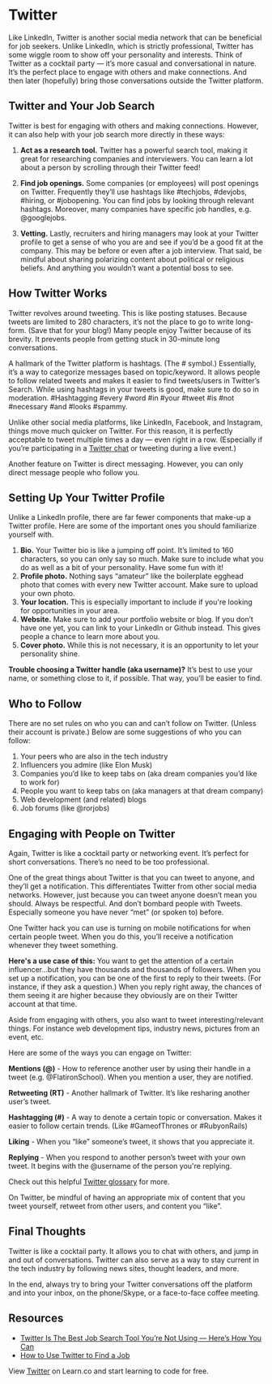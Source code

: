 # Twitter

Like LinkedIn, Twitter is another social media network that can be beneficial for job seekers. Unlike LinkedIn, which is strictly professional, Twitter has some wiggle room to show off your personality and interests. Think of Twitter as a cocktail party — it’s more casual and conversational in nature. It’s the perfect place to engage with others and make connections. And then later (hopefully) bring those conversations outside the Twitter platform.

## Twitter and Your Job Search 

Twitter is best for engaging with others and making connections. However, it can also help with your job search more directly in these ways: 

1. **Act as a research tool.** Twitter has a powerful search tool, making it great for researching companies and interviewers. You can learn a lot about a person by scrolling through their Twitter feed! 

2. **Find job openings.** Some companies (or employees) will post openings on Twitter. Frequently they’ll use hashtags like #techjobs, #devjobs, #hiring, or #jobopening. You can find jobs by looking through relevant hashtags. Moreover, many companies have specific job handles, e.g. @googlejobs. 

3. **Vetting.** Lastly, recruiters and hiring managers may look at your Twitter profile to get a sense of who you are and see if you’d be a good fit at the company. This may be before or even after a job interview. That said, be mindful about sharing polarizing content about political or religious beliefs. And anything you wouldn’t want a potential boss to see. 

## How Twitter Works 

Twitter revolves around tweeting. This is like posting statuses. Because tweets are limited to 280 characters, it’s not the place to go to write long-form. (Save that for your blog!) Many people enjoy Twitter because of its brevity. It prevents people from getting stuck in 30-minute long conversations.

A hallmark of the Twitter platform is hashtags. (The # symbol.) Essentially, it’s a way to categorize messages based on topic/keyword. It allows people to follow related tweets and makes it easier to find tweets/users in Twitter’s Search. While using hashtags in your tweets is good, make sure to do so in moderation. #Hashtagging #every #word #in #your #tweet #is #not #necessary #and #looks #spammy.


Unlike other social media platforms, like LinkedIn, Facebook, and Instagram, things move much quicker on Twitter. For this reason, it is perfectly acceptable to tweet multiple times a day — even right in a row. (Especially if you’re participating in a [Twitter chat](https://blog.bufferapp.com/twitter-chat-101) or tweeting during a live event.) 

Another feature on Twitter is direct messaging. However, you can only direct message people who follow you. 

## Setting Up Your Twitter Profile 

Unlike a LinkedIn profile, there are far fewer components that make-up a Twitter profile. Here are some of the important ones you should familiarize yourself with.

1. **Bio.** Your Twitter bio is like a jumping off point. It’s limited to 160 characters, so you can only say so much. Make sure to include what you do as well as a bit of your personality. Have some fun with it! 
2. **Profile photo.** Nothing says “amateur” like the boilerplate egghead photo that comes with every new Twitter account. Make sure to upload your own photo.
3. **Your location.** This is especially important to include if you're looking for opportunities in your area. 
4. **Website.** Make sure to add your portfolio website or blog. If you don’t have one yet, you can link to your LinkedIn or Github instead. This gives people a chance to learn more about you.
5. **Cover photo.** While this is not necessary, it is an opportunity to let your personality shine.


**Trouble choosing a Twitter handle (aka username)?** It’s best to use your name, or something close to it, if possible. That way, you’ll be easier to find. 

## Who to Follow

There are no set rules on who you can and can’t follow on Twitter. (Unless their account is private.) Below are some suggestions of who you can follow: 

1. Your peers who are also in the tech industry
2. Influencers you admire (like Elon Musk) 
3. Companies you’d like to keep tabs on (aka dream companies you’d like to work for) 
4. People you want to keep tabs on (aka managers at that dream company)
5. Web development (and related) blogs 
6. Job forums (like @rorjobs)


## Engaging with People on Twitter

Again, Twitter is like a cocktail party or networking event. It’s perfect for short conversations. There’s no need to be too professional.

One of the great things about Twitter is that you can tweet to anyone, and they’ll get a notification. This differentiates Twitter from other social media networks. However, just because you can tweet anyone doesn’t mean you should. Always be respectful. And don’t bombard people with Tweets. Especially someone you have never “met” (or spoken to) before.

One Twitter hack you can use is turning on mobile notifications for when certain people tweet. When you do this, you’ll receive a notification whenever they tweet something.


**Here's a use case of this:** You want to get the attention of a certain influencer...but they have thousands and thousands of followers. When you set up a notification, you can be one of the first to reply to their tweets. (For instance, if they ask a question.) When you reply right away, the chances of them seeing it are higher because they obviously are on their Twitter account at that time.

Aside from engaging with others, you also want to tweet interesting/relevant things. For instance web development tips, industry news, pictures from an event, etc.

Here are some of the ways you can engage on Twitter:

**Mentions (@)** - How to reference another user by using their handle in a tweet (e.g. @FlatironSchool). When you mention a user, they are notified.  

**Retweeting (RT)** - Another hallmark of Twitter. It’s like resharing another user’s tweet. 

**Hashtagging (#)** - A way to denote a certain topic or conversation. Makes it easier to follow certain trends. (Like #GameofThrones or #RubyonRails)

**Liking** - When you “like” someone’s tweet, it shows that you appreciate it.

**Replying** - When you respond to another person’s tweet with your own tweet. It begins with the @username of the person you're replying.

Check out this helpful [Twitter glossary](https://help.twitter.com/en/glossary) for more.

On Twitter, be mindful of having an appropriate mix of content that you tweet yourself, retweet from other users, and content you “like”.  


## Final Thoughts

Twitter is like a cocktail party. It allows you to chat with others, and jump in and out of conversations. Twitter can also serve as a way to stay current in the tech industry by following news sites, thought leaders, and more. 

In the end, always try to bring your Twitter conversations off the platform and into your inbox, on the phone/Skype, or a face-to-face coffee meeting. 

## Resources
* [Twitter Is The Best Job Search Tool You’re Not Using — Here’s How You Can](https://www.huffingtonpost.com/2015/06/16/twitter-job-search_n_7571260.html)
* [How to Use Twitter to Find a Job](https://biginterview.com/blog/2015/03/twitter-jobs.html)


<p class='util--hide'>View <a href='https://learn.co/lessons/careers-twitter'>Twitter</a> on Learn.co and start learning to code for free.</p>

